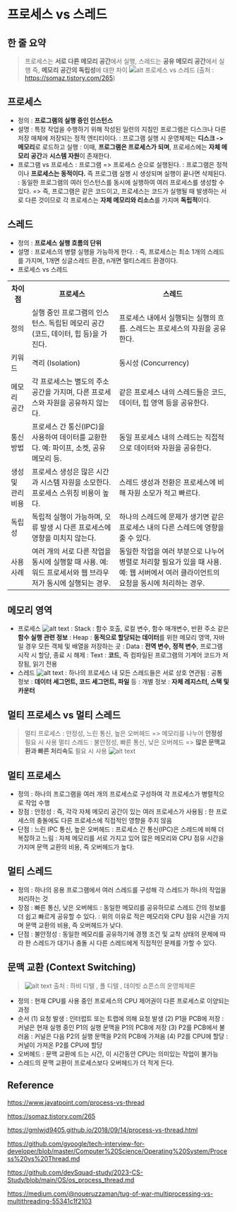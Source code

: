 # 프로세스 vs 스레드

## 한 줄 요약

> 프로세스는 **서로 다른 메모리 공간**에서 실행, 스레드는 **공유 메모리 공간**에서 실행
> 즉, **메모리 공간의 독립성**에 대한 차이
> ![alt 프로세스 vs 스레드](../img/procees_thread.png)
(출처 : https://somaz.tistory.com/265)

## 프로세스

- 정의 : **프로그램의 실행 중인 인스턴스**
- 설명
  : 특정 작업을 수행하기 위해 작성된 일련의 지침인 프로그램은 디스크나 다른 저장 매체에 저장되는 정적 엔티티이다.
  : 프로그램 실행 시 운영체제는 **디스크 -> 메모리**로 로드하고 실행
  : 이때, **프로그램은 프로세스가 되며**, 프로세스에는 **자체 메모리 공간**과 **시스템 자원**이 존재한다.
- 프로그램 vs 프로세스
  : 프로그램 => 프로세스 순으로 실행된다.
  : 프로그램은 정적이나 **프로세스는 동적이다.** 즉 프로그램 실행 시 생성되며 실행이 끝나면 삭제된다.
  : 동일한 프로그램의 여러 인스턴스를 동시에 실행하여 여러 프로세스를 생성할 수 있다.
  => 즉, 프로그램은 같은 코드이고, 프로세스는 코드가 실행될 때 발생하는 서로 다른 것이므로 각 프로세스는 **자체 메모리와 리소스**를 가지며 **독립적**이다.

## 스레드

- 정의 : **프로세스 실행 흐름의 단위**
- 설명
  : 프로세스의 병렬 실행을 가능하게 한다.
  : 즉, 프로세스는 최소 1개의 스레드를 가지며, 1개면 싱글스레드 환경, n개면 멀티스레드 환경이다.
- 프로세스 vs 스레드
<table>
    <tr>
        <th>차이점</th>
        <th>프로세스</th>
        <th>스레드</th>
    </tr>
    <tr>
        <td>정의</td>
        <td>실행 중인 프로그램의 인스턴스. 독립된 메모리 공간(코드, 데이터, 힙 등)을 가진다.</td>
        <td>프로세스 내에서 실행되는 실행의 흐름. 스레드는 프로세스의 자원을 공유한다.</td>
    </tr>
    <tr>
        <td>키워드</td>
        <td>격리 (Isolation)</td>
        <td>동시성 (Concurrency)</td>
    </tr>
    <tr>
        <td>메모리 공간</td>
        <td>각 프로세스는 별도의 주소 공간을 가지며, 다른 프로세스와 자원을 공유하지 않는다.</td>
        <td>같은 프로세스 내의 스레드들은 코드, 데이터, 힙 영역 등을 공유한다.</td>
    </tr>
    <tr>
        <td>통신 방법</td>
        <td>프로세스 간 통신(IPC)을 사용하여 데이터를 교환한다. 예: 파이프, 소켓, 공유 메모리 등.</td>
        <td>동일 프로세스 내의 스레드는 직접적으로 데이터와 자원을 공유한다.</td>
    </tr>
    <tr>
        <td>생성 및 관리 비용</td>
        <td>프로세스 생성은 많은 시간과 시스템 자원을 소모한다. 프로세스 스위칭 비용이 높다.</td>
        <td>스레드 생성과 전환은 프로세스에 비해 자원 소모가 적고 빠르다.</td>
    </tr>
    <tr>
        <td>독립성</td>
        <td>독립적 실행이 가능하며, 오류 발생 시 다른 프로세스에 영향을 미치지 않는다.</td>
        <td>하나의 스레드에 문제가 생기면 같은 프로세스 내의 다른 스레드에 영향을 줄 수 있다.</td>
    </tr>
    <tr>
        <td>사용 사례</td>
        <td>여러 개의 서로 다른 작업을 동시에 실행할 때 사용. 예: 워드 프로세서와 웹 브라우저가 동시에 실행되는 경우.</td>
        <td>동일한 작업을 여러 부분으로 나누어 병렬로 처리할 필요가 있을 때 사용. 예: 웹 서버에서 여러 클라이언트의 요청을 동시에 처리하는 경우.</td>
    </tr>
</table>

## 메모리 영역
* 프로세스
![alt text](../img/process_memory.png)
: Stack : 함수 호출, 로컬 변수, 함수 매개변수, 반환 주소 같은 **함수 실행 관련 정보**
: Heap : **동적으로 할당되는 데이터**를 위한 메모리 영역, 자바일 경우 모든 객체 및 배열을 저장하는 곳
: Data : **전역 변수, 정적 변수**, 프로그램 시작 시 할당, 종료 시 해제 
: Text : **코드**, 즉 컴파일된 프로그램의 기계어 코드가 저장됨, 읽기 전용
* 스레드
![alt text](../img/thread_memory.png)
: 하나의 프로세스 내 모든 스레드들은 서로 상호 연관됨
: 공통 정보 : **데이터 세그먼트, 코드 세그먼트, 파일** 등
: 개별 정보 : **자체 레지스터, 스택 및 카운터**

## 멀티 프로세스 vs 멀티 스레드
> 멀티 프로세스 : 안정성, 느린 통신, 높은 오버헤드 => 메모리를 나누어 **안정성** 필요 시 사용
> 멀티 스레드 : 불안정성, 빠른 통신, 낮은 오버헤드 => **많은 문맥교환과 빠른 처리속도** 필요 시 사용
![alt text](../img/multi_processing_multi_thread.png)

## 멀티 프로세스
* 정의 : 하나의 프로그램을 여러 개의 프로세스로 구성하여 각 프로세스가 병렬적으로 작업 수행
* 장점 : 안정성
: 즉, 각각 자체 메모리 공간이 있는 여러 프로세스가 사용됨
: 한 프로세스의 충돌에도 다른 프로세스에 직접적인 영향을 주지 않음
* 단점 : 느린 IPC 통신, 높은 오버헤드
: 프로세스 간 통신(IPC)은 스레드에 비해 더 복잡하고 느림
: 자체 메모리를 서로 가지고 있어 많은 메모리와 CPU 점유 시간을 가지며 문맥 교환의 비용, 즉 오버헤드가 높다.

## 멀티 스레드
* 정의 : 하나의 응용 프로그램에서 여러 스레드를 구성해 각 스레드가 하나의 작업을 처리하는 것
* 장점 : 빠른 통신, 낮은 오버헤드
: 동일한 메모리를 공유하므로 스레드 간의 정보를 더 쉽고 빠르게 공유할 수 있다.
: 위의 이유로 적은 메모리와 CPU 점유 시간을 가지며 문맥 교환의 비용, 즉 오버헤드가 낮다.
* 단점 : 불안정성
: 동일한 메모리를 공유하기에 경쟁 조건 및 교착 상태의 문제에 따라 한 스레드가 대기나 충돌 시 다른 스레드에게 직접적인 문제를 가할 수 있다.

## 문맥 교환 (Context Switching)
> ![alt text](../img/context_switching.png)
출처 : 하비 디텔 , 폴 디텔 , 데이빗 쇼픈스의 운영체제론
* 정의 : 현재 CPU를 사용 중인 프로세스의 CPU 제어권이 다른 프로세스로 이양되는 과정
* 순서
(1)	요청 발생 : 인터럽트 또는 트랩에 의해 요청 발생
(2)	P1을 PCB에 저장 : 커널은 현재 실행 중인 P1의 실행 문맥을 P1의 PCB에 저장
(3)	P2를 PCB에서 불러옴 : 커널은 다음 P2의 실행 문맥을 P2의 PCB에 가져옴
(4)	P2를 CPU에 할당 : 커널이 가져온 P2를 CPU에 할당
* 오버헤드 : 문맥 교환에 드는 시간, 이 시간동안 CPU는 의미있는 작업이 불가능
* 스레드의 문맥 교환이 프로세스보다 오버헤드가 더 적게 든다.

## Reference
https://www.javatpoint.com/process-vs-thread

https://somaz.tistory.com/265

https://gmlwjd9405.github.io/2018/09/14/process-vs-thread.html

https://github.com/gyoogle/tech-interview-for-developer/blob/master/Computer%20Science/Operating%20System/Process%20vs%20Thread.md

https://github.com/devSquad-study/2023-CS-Study/blob/main/OS/os_process_thread.md

https://medium.com/@noueruzzaman/tug-of-war-multiprocessing-vs-multithreading-55341c1f2103